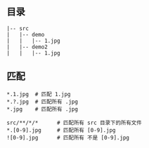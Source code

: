 ## 目录

```shell lines={[2]}
|-- src
|   |-- demo
|   |   |-- 1.jpg
|   |-- demo2
|   |   |-- 1.jpg
```

## 匹配

```shell
*.1.jpg  # 匹配 1.jpg
*.?.jpg  # 匹配所有 .jpg
*.jpg    # 匹配所有 .jpg

src/**/*/*      # 匹配所有 src 目录下的所有文件
*.[0-9].jpg     # 匹配所有 [0-9].jpg
![0-9].jpg      # 匹配所有 不是 [0-9].jpg
```
